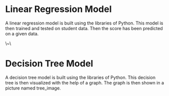 # Linear Regression Model 
A linear regression model is built using the libraries of Python. This model is then trained and tested on student data. Then the score has been predicted on a given data.


\\~\\

# Decision Tree Model
A decision tree model is built using the libraries of Python. This decision tree is then visualized with the help of a graph. The graph is then shown in a picture named tree_image.
